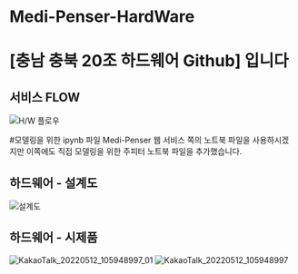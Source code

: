 # Medi-Penser-HardWare
# [충남 충북 20조 하드웨어 Github] 입니다

## 서비스 FLOW
![H/W 플로우](https://user-images.githubusercontent.com/42240751/167738893-db38c76c-073d-47fa-9399-3f94e220bea5.png)

#모델링을 위한 ipynb 파일
 Medi-Penser 웹 서비스 쪽의 노트북 파일을 사용하시겠지만 이쪽에도 직접 모델링을 위한 주피터 노트북 파일을 추가했습니다. 

## 하드웨어 - 설계도
![설계도](https://user-images.githubusercontent.com/85106442/168509953-6e617d49-c284-4ce1-8611-389071c6bc1b.png)

## 하드웨어 - 시제품
![KakaoTalk_20220512_105948997_01](https://user-images.githubusercontent.com/85106442/168508020-67891cf8-5e7b-4e2b-96a5-c011541fb458.jpg)
![KakaoTalk_20220512_105948997](https://user-images.githubusercontent.com/85106442/168508012-34d7498d-f23b-46d3-975f-27ffd59cc510.jpg)
